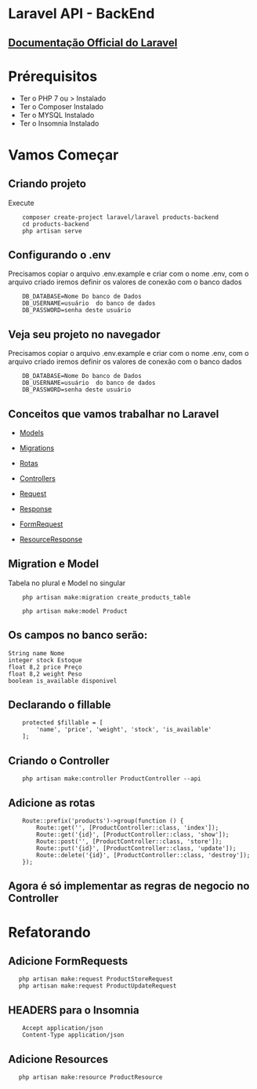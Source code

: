 # Laravel API - BackEnd

## [Documentação Official do Laravel](https://laravel.com/docs/8.x)

# Prérequisitos

- Ter o PHP 7 ou > Instalado
- Ter o Composer Instalado
- Ter o MYSQL Instalado
- Ter o Insomnia Instalado

# Vamos Começar

## Criando projeto

Execute

```
    composer create-project laravel/laravel products-backend
    cd products-backend
    php artisan serve
```

## Configurando o .env

Precisamos copiar o arquivo .env.example e criar com o nome .env, com o arquivo criado iremos definir os valores de conexão com o banco dados

```
    DB_DATABASE=Nome Do banco de Dados
    DB_USERNAME=usuário  do banco de dados
    DB_PASSWORD=senha deste usuário
```

## Veja seu projeto no navegador

Precisamos copiar o arquivo .env.example e criar com o nome .env, com o arquivo criado iremos definir os valores de conexão com o banco dados

```
    DB_DATABASE=Nome Do banco de Dados
    DB_USERNAME=usuário  do banco de dados
    DB_PASSWORD=senha deste usuário
```

## Conceitos que vamos trabalhar no Laravel

- [Models](https://laravel.com/docs/8.x/eloquent#generating-model-classes)
- [Migrations](https://laravel.com/docs/8.x/migrations#introduction)

- [Rotas](https://laravel.com/docs/8.x/routing)
- [Controllers](https://laravel.com/docs/8.x/controllers)
- [Request](https://laravel.com/docs/8.x/requests#accessing-the-request)
- [Response](https://laravel.com/docs/8.x/requests#accessing-the-request)
- [FormRequest](https://laravel.com/docs/8.x/requests#accessing-the-request)
- [ResourceResponse](https://laravel.com/docs/8.x/eloquent-resources#introduction)

## Migration e Model

Tabela no plural e Model no singular

```
    php artisan make:migration create_products_table
```

```
    php artisan make:model Product
```

## Os campos no banco serão:

    String name Nome
    integer stock Estoque
    float 8,2 price Preço
    float 8,2 weight Peso
    boolean is_available disponivel

## Declarando o fillable

```
    protected $fillable = [
        'name', 'price', 'weight', 'stock', 'is_available'
    ];
```

## Criando o Controller

```
    php artisan make:controller ProductController --api
```

## Adicione as rotas

```
    Route::prefix('products')->group(function () {
        Route::get('', [ProductController::class, 'index']);
        Route::get('{id}', [ProductController::class, 'show']);
        Route::post('', [ProductController::class, 'store']);
        Route::put('{id}', [ProductController::class, 'update']);
        Route::delete('{id}', [ProductController::class, 'destroy']);
    });
```

## Agora é só implementar as regras de negocio no Controller

# Refatorando

## Adicione FormRequests

```
   php artisan make:request ProductStoreRequest
   php artisan make:request ProductUpdateRequest
```

## HEADERS para o Insomnia

```
    Accept application/json
    Content-Type application/json
```

## Adicione Resources

```
   php artisan make:resource ProductResource
```
